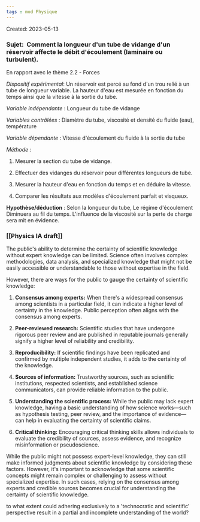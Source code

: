 ```yaml
---
tags : mod Physique
---
```

Created: 2023-05-13
### **Sujet:**  Comment la longueur d'un tube de vidange d'un réservoir affecte le débit d'écoulement (laminaire ou turbulent).

En rapport avec le thème 2.2 - Forces

_Dispositif expérimental_: Un réservoir est percé au fond d'un trou relié à un tube de longueur variable. La hauteur d'eau est mesurée en fonction du temps ainsi que la vitesse à la sortie du tube.

_Variable indépendante_ : Longueur du tube de vidange

_Variables contrôlées_ : Diamètre du tube, viscosité et densité du fluide (eau), température

_Variable dépendante_ : Vitesse d'écoulement du fluide à la sortie du tube

_Méthode :_

1. Mesurer la section du tube de vidange.
    
2. Effectuer des vidanges du réservoir pour différentes longueurs de tube.
    
3. Mesurer la hauteur d'eau en fonction du temps et en déduire la vitesse.
    
4. Comparer les résultats aux modèles d'écoulement parfait et visqueux.

**Hypothèse/déduction** :  Selon la longueur du tube, Le régime d'écoulement Diminuera au fil du temps. L'influence de la viscosité sur la perte de charge sera mit en évidence.
### [[Physics IA draft]] 

The public's ability to determine the certainty of scientific knowledge without expert knowledge can be limited. Science often involves complex methodologies, data analysis, and specialized knowledge that might not be easily accessible or understandable to those without expertise in the field. 

However, there are ways for the public to gauge the certainty of scientific knowledge:

1. **Consensus among experts:** When there's a widespread consensus among scientists in a particular field, it can indicate a higher level of certainty in the knowledge. Public perception often aligns with the consensus among experts.

2. **Peer-reviewed research:** Scientific studies that have undergone rigorous peer review and are published in reputable journals generally signify a higher level of reliability and credibility.

3. **Reproducibility:** If scientific findings have been replicated and confirmed by multiple independent studies, it adds to the certainty of the knowledge.

4. **Sources of information:** Trustworthy sources, such as scientific institutions, respected scientists, and established science communicators, can provide reliable information to the public.

5. **Understanding the scientific process:** While the public may lack expert knowledge, having a basic understanding of how science works—such as hypothesis testing, peer review, and the importance of evidence—can help in evaluating the certainty of scientific claims.

6. **Critical thinking:** Encouraging critical thinking skills allows individuals to evaluate the credibility of sources, assess evidence, and recognize misinformation or pseudoscience.

While the public might not possess expert-level knowledge, they can still make informed judgments about scientific knowledge by considering these factors. However, it's important to acknowledge that some scientific concepts might remain complex or challenging to assess without specialized expertise. In such cases, relying on the consensus among experts and credible sources becomes crucial for understanding the certainty of scientific knowledge.

to what extent could adhering exclusively to a 'technocratic and scientific' perspective result in a partial and incomplete understanding of the world?